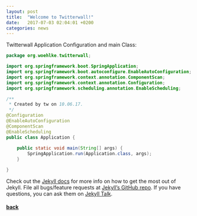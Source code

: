 ```yaml
---
layout: post
title:  "Welcome to Twitterwall!"
date:   2017-07-03 02:04:01 +0200
categories: news
---
```


Twitterwall Application Configuration and main Class:

```java
package org.woehlke.twitterwall;

import org.springframework.boot.SpringApplication;
import org.springframework.boot.autoconfigure.EnableAutoConfiguration;
import org.springframework.context.annotation.ComponentScan;
import org.springframework.context.annotation.Configuration;
import org.springframework.scheduling.annotation.EnableScheduling;

/**
 * Created by tw on 10.06.17.
 */
@Configuration
@EnableAutoConfiguration
@ComponentScan
@EnableScheduling
public class Application {
    
    public static void main(String[] args) {
        SpringApplication.run(Application.class, args);
    }

}
```

Check out the [Jekyll docs][jekyll-docs] for more info on how to get the most out of Jekyll. File all bugs/feature requests at [Jekyll’s GitHub repo][jekyll-gh]. If you have questions, you can ask them on [Jekyll Talk][jekyll-talk].

[jekyll-docs]: https://jekyllrb.com/docs/home
[jekyll-gh]:   https://github.com/jekyll/jekyll
[jekyll-talk]: https://talk.jekyllrb.com/

#### [back](../../../../../)
